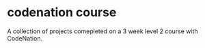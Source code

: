 # codenation course

A collection of projects comepleted on a 3 week level 2 course with CodeNation.
 
